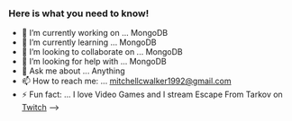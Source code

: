 ### Here is what you need to know!


- 🔭 I’m currently working on ... MongoDB
- 🌱 I’m currently learning ... MongoDB
- 👯 I’m looking to collaborate on ... MongoDB
- 🤔 I’m looking for help with ... MongoDB
- 💬 Ask me about ... Anything
- 📫 How to reach me: ... mitchellcwalker1992@gmail.com
- ⚡ Fun fact: ... I love Video Games and I stream Escape From Tarkov on [Twitch](https://www.twitch.tv/meetzoh)
-->
